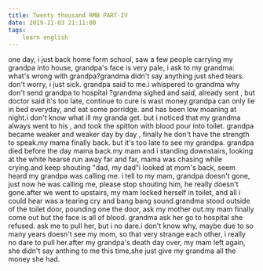 ```yaml
---
title: Twenty thousand RMB PART-IV
date: 2019-11-03 21:11:00
tags:
    learn english
---
```

one day, i just back home form school, saw a few people carrying my grandpa into house, grandpa's face is very pale, i ask to my grandma: what's wrong with grandpa?grandma didn't say anything just shed tears. don't worry, i just sick. grandpa said to me.i whispered to grandma why don't send grandpa to hospital ?grandma sighed and said, already sent , but doctor said it's too late, continue to cure is wast money.grandpa can only lie in bed everyday, and eat some porridge. and has been low moaning at night.i don't know what ill my granda get. but i noticed that my grandma always went to his , and took the spitton with blood pour into toilet. grandpa became weaker and weaker day by day , finally he don't have the strength to speak.my mama finally back. but it's too late to see my grandpa. grandpa died before the day mama back.my mam and i standing downstairs, looking at the white hearse run away far and far, mama was chasing while crying.and keep shouting "dad, my dad"i looked at mom's back, seem heard my grandpa was calling me. i tell to my mam, grandpa doesn't gone, just now he was calling me, please stop shouting him, he really doesn't gone.after we went to upstairs, my mam locked herself in toilet, and all i could hear was a tearing cry and bang bang sound.grandma stood outside of the toilet door, pounding one the door, ask my mother out.my mam finally come out but the face is all of blood. grandma ask her go to hospital she refused. ask me to pull her, but i no dare.i don't know why, maybe due to so many years doesn't see my mom, so that very strange each other, i really no dare to pull her.after my grandpa's death day over, my mam left again, she didn't say anthing to me this time,she just give my grandma all the money she had.